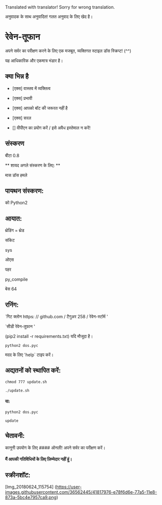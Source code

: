 Translated with translator!
Sorry for wrong translation.

अनुवादक के साथ अनुवादित!
गलत अनुवाद के लिए खेद है।

# रेवेन-तूफान
अपने सर्वर का परीक्षण करने के लिए एक मजबूत, व्यक्तिगत स्टाइल डॉस स्क्रिप्ट! (^^)

यह आधिकारिक और एकमात्र भंडार है।

## क्या भिन्न है
- [एक्स] वास्तव में व्यक्तित्व
- [एक्स] प्रभावी
- [एक्स] आपको बॉट की जरूरत नहीं है
- [एक्स] सरल

- [] वीपीएन का प्रयोग करें / इसे अवैध इस्तेमाल न करें!

## संस्करण
बीटा 0.8

** शायद अगले संस्करण के लिए: **

मास डॉस हमले

## पायथन संस्करण:
को Python2

## आयात:
थ्रेडिंग = थ्रेड

सॉकेट

sys

ओएस

पहर

py_compile

बेस 64
## रनिंग:
`गिट क्लोन https: // github.com / टैगुअर 258 / रेवेन-स्टॉर्म '

`सीडी रेवेन-तूफान '

(pip2 install -r requirements.txt) यदि मौजूदा है।

`python2 dos.pyc`

मदद के लिए 'help` टाइप करें।

## अद्यतनों को स्थापित करें:
`chmod 777 update.sh`

`./update.sh`

#### या:


`python2 dos.pyc`

`update`

## चेतावनी:
कानूनी उपयोग के लिए #### ऑनली! अपने सर्वर का परीक्षण करें।

#### मैं आपकी गतिविधियों के लिए ज़िम्मेदार नहीं हूं।

## स्क्रीनशॉट:

[Img_20180624_115754] (https://user-images.githubusercontent.com/36562445/41817976-e78f6d6e-77a5-11e8-873a-5bc4e7957ca9.png)
